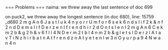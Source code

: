 === Problems ===
naima: we threw away the last sentence of doc 699

on puck2, we threw away the longest sentence (in doc 680), line:
15759
_d680 2 m g A n 6 J a s t l u k 4 n y o r r U m f o r 6 s e k 6 n d s I i f 2 k & n f 2 n d D e m s I i f D e r z e n I f r e n d h i r 2 d O n t s I e n I 2 m g A n 6 C e k m 2 b & g 2 h & v 6 f I l 4 N D e r m 2 t b I 4 n m 2 b & g l e t s I D e r z l A t a v T i N z h i r b a t n A t f r e n d z n A t y e t e n I w 3 n O y u r p a 9 4 N w a n 4 n



